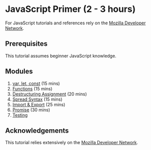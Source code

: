 JavaScript Primer (2 - 3 hours)
=================

For JavaScript tutorials and references rely on the [Mozilla Developer Network](https://developer.mozilla.org/en-US/docs/Web/JavaScript).

Prerequisites
-------------

This tutorial assumes beginner JavaScript knowledge.

Modules
------

1. [var, let, const](JavaScript-Primer/var-let-const.md) (15 mins)
1. [Functions](JavaScript-Primer/functions.md) (15 mins)
1. [Destructuring Assignment](JavaScript-Primer/destructuring-assignment.md) (20 mins)
1. [Spread Syntax](JavaScript-Primer/spread-syntax.md) (15 mins)
1. [Import & Export](JavaScript-Primer/import-export.md) (25 mins)
1. [Promise](JavaScript-Primer/promise.md) (30 mins)
1. [Testing](JavaScript-Primer/testing.md)

Acknowledgements
---------------

This tutorial relies extensively on the [Mozilla Developer Network](https://developer.mozilla.org/en-US/). 

